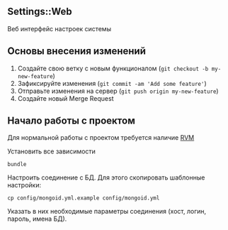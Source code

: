 ## Settings::Web

Веб интерфейс настроек системы

## Основы внесения изменений

1. Создайте свою ветку с новым функционалом (`git checkout -b my-new-feature`)
2. Зафиксируйте изменения (`git commit -am 'Add some feature'`)
3. Отправьте изменения на сервер (`git push origin my-new-feature`)
4. Создайте новый Merge Request

## Начало работы с проектом

Для нормальной работы с проектом требуется наличие [RVM](https://rvm.io/)

Установить все зависимости

    bundle

Настроить соединение с БД. Для этого скопировать шаблонные настройки:

    cp config/mongoid.yml.example config/mongoid.yml

Указать в них необходимые параметры соединения (хост, логин, пароль, имена БД).

